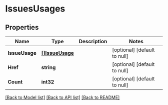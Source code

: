 # IssuesUsages

## Properties
Name | Type | Description | Notes
------------ | ------------- | ------------- | -------------
**IssueUsage** | [**[]IssueUsage**](IssueUsage.md) |  | [optional] [default to null]
**Href** | **string** |  | [optional] [default to null]
**Count** | **int32** |  | [optional] [default to null]

[[Back to Model list]](../README.md#documentation-for-models) [[Back to API list]](../README.md#documentation-for-api-endpoints) [[Back to README]](../README.md)


